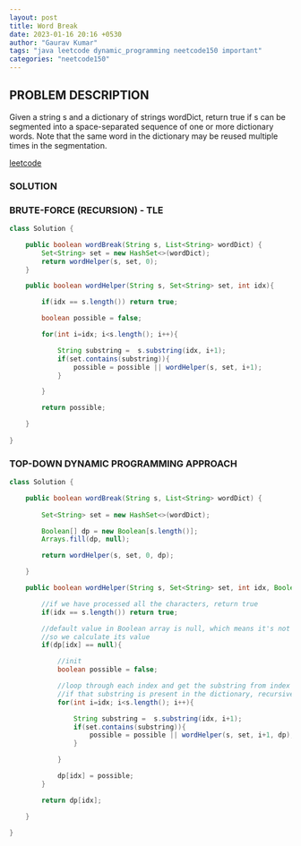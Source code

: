 ```yaml
---
layout: post
title: Word Break
date: 2023-01-16 20:16 +0530
author: "Gaurav Kumar"
tags: "java leetcode dynamic_programming neetcode150 important"
categories: "neetcode150"
---
```


## PROBLEM DESCRIPTION

Given a string s and a dictionary of strings wordDict, return true if s can be segmented into a space-separated sequence of one or more dictionary words.
Note that the same word in the dictionary may be reused multiple times in the segmentation.

[leetcode](https://leetcode.com/problems/word-break/description/)

### SOLUTION

### BRUTE-FORCE (RECURSION) - TLE

```java
class Solution {

    public boolean wordBreak(String s, List<String> wordDict) {
        Set<String> set = new HashSet<>(wordDict);
        return wordHelper(s, set, 0);
    }

    public boolean wordHelper(String s, Set<String> set, int idx){

        if(idx == s.length()) return true;

        boolean possible = false;

        for(int i=idx; i<s.length(); i++){

            String substring =  s.substring(idx, i+1);
            if(set.contains(substring)){
                possible = possible || wordHelper(s, set, i+1);
            }

        }

        return possible;

    }
    
}
```

### TOP-DOWN DYNAMIC PROGRAMMING APPROACH

```java
class Solution {

    public boolean wordBreak(String s, List<String> wordDict) {
        
        Set<String> set = new HashSet<>(wordDict);

        Boolean[] dp = new Boolean[s.length()];
        Arrays.fill(dp, null);

        return wordHelper(s, set, 0, dp);

    }

    public boolean wordHelper(String s, Set<String> set, int idx, Boolean[] dp){

        //if we have processed all the characters, return true
        if(idx == s.length()) return true;

        //default value in Boolean array is null, which means it's not processed already in our case
        //so we calculate its value
        if(dp[idx] == null){

            //init
            boolean possible = false;

            //loop through each index and get the substring from index idx
            //if that substring is present in the dictionary, recursively call wordHelper for rest of the string
            for(int i=idx; i<s.length(); i++){

                String substring =  s.substring(idx, i+1);
                if(set.contains(substring)){
                    possible = possible || wordHelper(s, set, i+1, dp);
                }

            }

            dp[idx] = possible;
        }

        return dp[idx];

    }

}
```
